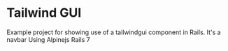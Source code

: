 # Tailwind GUI

Example project for showing use of a tailwindgui component in Rails.
It's a navbar
Using Alpinejs
Rails 7
